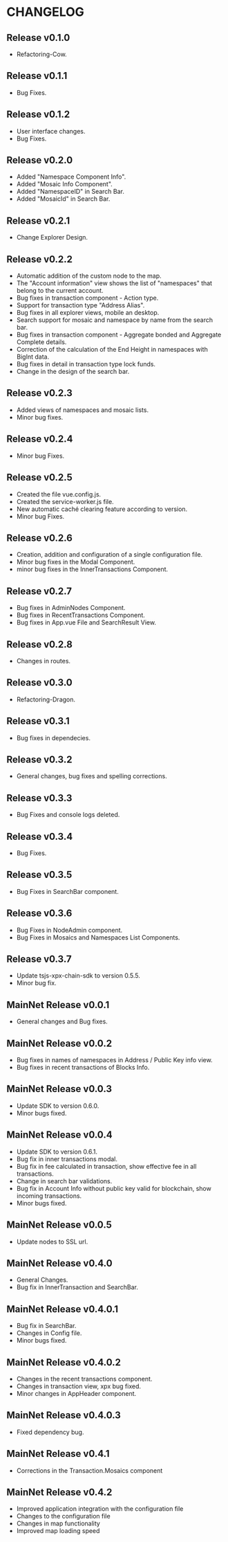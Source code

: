 # CHANGELOG

## Release v0.1.0
  * Refactoring-Cow.

## Release v0.1.1
  * Bug Fixes.

## Release v0.1.2
  * User interface changes.
  * Bug Fixes.

## Release v0.2.0
  * Added "Namespace Component Info".
  * Added "Mosaic Info Component".
  * Added "NamespaceID" in Search Bar.
  * Added "MosaicId" in Search Bar.

## Release v0.2.1
  * Change Explorer Design.

## Release v0.2.2
  * Automatic addition of the custom node to the map.
  * The "Account information" view shows the list of "namespaces" that belong to the current account.
  * Bug fixes in transaction component - Action type.
  * Support for transaction type "Address Alias".
  * Bug fixes in all explorer views, mobile an desktop.
  * Search support for mosaic and namespace by name from the search bar.
  * Bug fixes in transaction component - Aggregate bonded and Aggregate Complete details.
  * Correction of the calculation of the End Height in namespaces with BigInt data.
  * Bug fixes in detail in transaction type lock funds.
  * Change in the design of the search bar.

## Release v0.2.3
  * Added views of namespaces and mosaic lists.
  * Minor bug fixes.

## Release v0.2.4
  * Minor bug Fixes.

## Release v0.2.5
  * Created the file vue.config.js.
  * Created the service-worker.js file.
  * New automatic caché clearing feature according to version.
  * Minor bug Fixes.

## Release v0.2.6
  * Creation, addition and configuration of a single configuration file.
  * Minor bug fixes in the Modal Component.
  * minor bug fixes in the InnerTransactions Component.

## Release v0.2.7
  * Bug fixes in AdminNodes Component.
  * Bug fixes in RecentTransactions Component.
  * Bug fixes in App.vue File and SearchResult View.

## Release v0.2.8
  * Changes in routes.

## Release v0.3.0
  * Refactoring-Dragon.

## Release v0.3.1
  * Bug fixes in dependecies.

## Release v0.3.2
  * General changes, bug fixes and spelling corrections.

## Release v0.3.3
  * Bug Fixes and console logs deleted.

## Release v0.3.4
  * Bug Fixes.

## Release v0.3.5
  * Bug Fixes in SearchBar component.

## Release v0.3.6
  * Bug Fixes in NodeAdmin component.
  * Bug Fixes in Mosaics and Namespaces List Components.

## Release v0.3.7
  * Update tsjs-xpx-chain-sdk to version 0.5.5.
  * Minor bug fix.

## MainNet Release v0.0.1
  * General changes and Bug fixes.

## MainNet Release v0.0.2
  * Bug fixes in names of namespaces in Address / Public Key info view.
  * Bug fixes in recent transactions of Blocks Info.

## MainNet Release v0.0.3
  * Update SDK to version 0.6.0.
  * Minor bugs fixed.

## MainNet Release v0.0.4
  * Update SDK to version 0.6.1.
  * Bug fix in inner transactions modal.
  * Bug fix in fee calculated in transaction, show effective fee in all transactions.
  * Change in search bar validations.
  * Bug fix in Account Info without public key valid for blockchain, show incoming transactions.
  * Minor bugs fixed.

## MainNet Release v0.0.5
  * Update nodes to SSL url.

## MainNet Release v0.4.0
  * General Changes.
  * Bug fix in InnerTransaction and SearchBar.

## MainNet Release v0.4.0.1
  * Bug fix in SearchBar.
  * Changes in Config file.
  * Minor bugs fixed.

## MainNet Release v0.4.0.2
  * Changes in the recent transactions component.
  * Changes in transaction view, xpx bug fixed.
  * Minor changes in AppHeader component.

## MainNet Release v0.4.0.3
  * Fixed dependency bug.

## MainNet Release v0.4.1
  * Corrections in the Transaction.Mosaics component

## MainNet Release v0.4.2
  * Improved application integration with the configuration file
  * Changes to the configuration file
  * Changes in map functionality
  * Improved map loading speed